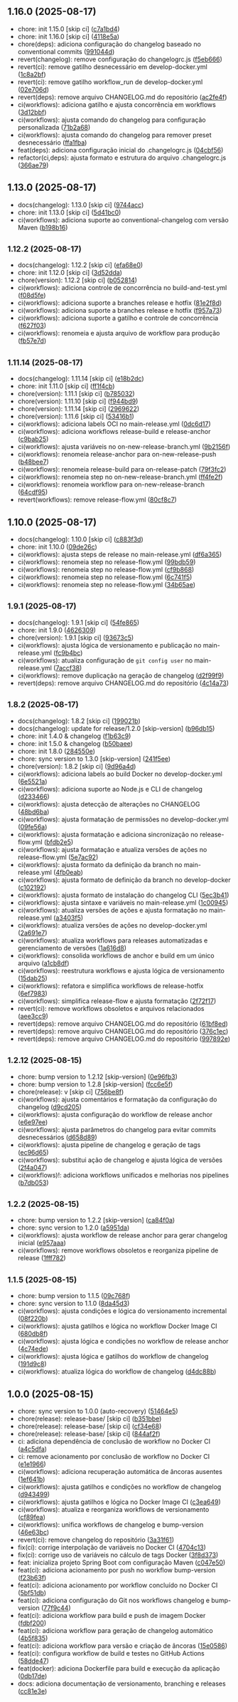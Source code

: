 ## 1.16.0 (2025-08-17)

* chore: init 1.15.0 [skip ci] ([c7a1bd4](https://github.com/da0hn/poc-semantic-versioning/commit/c7a1bd4))
* chore: init 1.16.0 [skip ci] ([4118e5a](https://github.com/da0hn/poc-semantic-versioning/commit/4118e5a))
* chore(deps): adiciona configuração do changelog baseado no conventional commits ([991044d](https://github.com/da0hn/poc-semantic-versioning/commit/991044d))
* revert(changelog): remove configuração do changelogrc.js ([f5eb666](https://github.com/da0hn/poc-semantic-versioning/commit/f5eb666))
* revert(ci): remove gatilho desnecessário em develop-docker.yml ([1c8a2bf](https://github.com/da0hn/poc-semantic-versioning/commit/1c8a2bf))
* revert(ci): remove gatilho workflow_run de develop-docker.yml ([02e706d](https://github.com/da0hn/poc-semantic-versioning/commit/02e706d))
* revert(deps): remove arquivo CHANGELOG.md do repositório ([ac2fe4f](https://github.com/da0hn/poc-semantic-versioning/commit/ac2fe4f))
* ci(workflows): adiciona gatilho e ajusta concorrência em workflows ([3d12bbf](https://github.com/da0hn/poc-semantic-versioning/commit/3d12bbf))
* ci(workflows): ajusta comando do changelog para configuração personalizada ([71b2a68](https://github.com/da0hn/poc-semantic-versioning/commit/71b2a68))
* ci(workflows): ajusta comando do changelog para remover preset desnecessário ([ffa1fba](https://github.com/da0hn/poc-semantic-versioning/commit/ffa1fba))
* feat(deps): adiciona configuração inicial do .changelogrc.js ([04cbf56](https://github.com/da0hn/poc-semantic-versioning/commit/04cbf56))
* refactor(ci,deps): ajusta formato e estrutura do arquivo .changelogrc.js ([366ae79](https://github.com/da0hn/poc-semantic-versioning/commit/366ae79))



## 1.13.0 (2025-08-17)

* docs(changelog): 1.13.0 [skip ci] ([9744acc](https://github.com/da0hn/poc-semantic-versioning/commit/9744acc))
* chore: init 1.13.0 [skip ci] ([5d41bc0](https://github.com/da0hn/poc-semantic-versioning/commit/5d41bc0))
* ci(workflows): adiciona suporte ao conventional-changelog com versão Maven ([b198b16](https://github.com/da0hn/poc-semantic-versioning/commit/b198b16))



## <small>1.12.2 (2025-08-17)</small>

* docs(changelog): 1.12.2 [skip ci] ([efa68e0](https://github.com/da0hn/poc-semantic-versioning/commit/efa68e0))
* chore: init 1.12.0 [skip ci] ([3d52dda](https://github.com/da0hn/poc-semantic-versioning/commit/3d52dda))
* chore(version): 1.12.2 [skip ci] ([b052814](https://github.com/da0hn/poc-semantic-versioning/commit/b052814))
* ci(workflows): adiciona controle de concorrência no build-and-test.yml ([f08d5fe](https://github.com/da0hn/poc-semantic-versioning/commit/f08d5fe))
* ci(workflows): adiciona suporte a branches release e hotfix ([81e2f8d](https://github.com/da0hn/poc-semantic-versioning/commit/81e2f8d))
* ci(workflows): adiciona suporte a branches release e hotfix ([f957a73](https://github.com/da0hn/poc-semantic-versioning/commit/f957a73))
* ci(workflows): adiciona suporte a gatilho e controle de concorrência ([f627f03](https://github.com/da0hn/poc-semantic-versioning/commit/f627f03))
* ci(workflows): renomeia e ajusta arquivo de workflow para produção ([fb57e7d](https://github.com/da0hn/poc-semantic-versioning/commit/fb57e7d))



## <small>1.11.14 (2025-08-17)</small>

* docs(changelog): 1.11.14 [skip ci] ([e18b2dc](https://github.com/da0hn/poc-semantic-versioning/commit/e18b2dc))
* chore: init 1.11.0 [skip ci] ([ff1f4cb](https://github.com/da0hn/poc-semantic-versioning/commit/ff1f4cb))
* chore(version): 1.11.1 [skip ci] ([b785032](https://github.com/da0hn/poc-semantic-versioning/commit/b785032))
* chore(version): 1.11.10 [skip ci] ([f944bd9](https://github.com/da0hn/poc-semantic-versioning/commit/f944bd9))
* chore(version): 1.11.14 [skip ci] ([2969622](https://github.com/da0hn/poc-semantic-versioning/commit/2969622))
* chore(version): 1.11.6 [skip ci] ([53416b1](https://github.com/da0hn/poc-semantic-versioning/commit/53416b1))
* ci(workflows): adiciona labels OCI no main-release.yml ([0dc6d17](https://github.com/da0hn/poc-semantic-versioning/commit/0dc6d17))
* ci(workflows): adiciona workflows release-build e release-anchor ([c9bab25](https://github.com/da0hn/poc-semantic-versioning/commit/c9bab25))
* ci(workflows): ajusta variáveis no on-new-release-branch.yml ([9b2156f](https://github.com/da0hn/poc-semantic-versioning/commit/9b2156f))
* ci(workflows): renomeia release-anchor para on-new-release-push ([b48bee7](https://github.com/da0hn/poc-semantic-versioning/commit/b48bee7))
* ci(workflows): renomeia release-build para on-release-patch ([79f3fc2](https://github.com/da0hn/poc-semantic-versioning/commit/79f3fc2))
* ci(workflows): renomeia step no on-new-release-branch.yml ([ff4fe2f](https://github.com/da0hn/poc-semantic-versioning/commit/ff4fe2f))
* ci(workflows): renomeia workflow para on-new-release-branch ([64cdf95](https://github.com/da0hn/poc-semantic-versioning/commit/64cdf95))
* revert(workflows): remove release-flow.yml ([80cf8c7](https://github.com/da0hn/poc-semantic-versioning/commit/80cf8c7))



## 1.10.0 (2025-08-17)

* docs(changelog): 1.10.0 [skip ci] ([c883f3d](https://github.com/da0hn/poc-semantic-versioning/commit/c883f3d))
* chore: init 1.10.0 ([09de26c](https://github.com/da0hn/poc-semantic-versioning/commit/09de26c))
* ci(workflows): ajusta steps de release no main-release.yml ([df6a365](https://github.com/da0hn/poc-semantic-versioning/commit/df6a365))
* ci(workflows): renomeia step no release-flow.yml ([99bdb59](https://github.com/da0hn/poc-semantic-versioning/commit/99bdb59))
* ci(workflows): renomeia step no release-flow.yml ([cf9b868](https://github.com/da0hn/poc-semantic-versioning/commit/cf9b868))
* ci(workflows): renomeia step no release-flow.yml ([6c741f5](https://github.com/da0hn/poc-semantic-versioning/commit/6c741f5))
* ci(workflows): renomeia step no release-flow.yml ([34b65ae](https://github.com/da0hn/poc-semantic-versioning/commit/34b65ae))



## <small>1.9.1 (2025-08-17)</small>

* docs(changelog): 1.9.1 [skip ci] ([54fe865](https://github.com/da0hn/poc-semantic-versioning/commit/54fe865))
* chore: init 1.9.0 ([4626309](https://github.com/da0hn/poc-semantic-versioning/commit/4626309))
* chore(version): 1.9.1 [skip ci] ([93673c5](https://github.com/da0hn/poc-semantic-versioning/commit/93673c5))
* ci(workflows): ajusta lógica de versionamento e publicação no main-release.yml ([fc9b4bc](https://github.com/da0hn/poc-semantic-versioning/commit/fc9b4bc))
* ci(workflows): atualiza configuração de `git config user` no main-release.yml ([7accf38](https://github.com/da0hn/poc-semantic-versioning/commit/7accf38))
* ci(workflows): remove duplicação na geração de changelog ([d2f99f9](https://github.com/da0hn/poc-semantic-versioning/commit/d2f99f9))
* revert(deps): remove arquivo CHANGELOG.md do repositório ([4c14a73](https://github.com/da0hn/poc-semantic-versioning/commit/4c14a73))



## <small>1.8.2 (2025-08-17)</small>

* docs(changelog): 1.8.2 [skip ci] ([199021b](https://github.com/da0hn/poc-semantic-versioning/commit/199021b))
* docs(changelog): update for release/1.2.0 [skip-version] ([b96db15](https://github.com/da0hn/poc-semantic-versioning/commit/b96db15))
* chore: init 1.4.0 & changelog ([f1b63c9](https://github.com/da0hn/poc-semantic-versioning/commit/f1b63c9))
* chore: init 1.5.0 & changelog ([b50baee](https://github.com/da0hn/poc-semantic-versioning/commit/b50baee))
* chore: init 1.8.0 ([284550e](https://github.com/da0hn/poc-semantic-versioning/commit/284550e))
* chore: sync version to 1.3.0 [skip-version] ([241f5ee](https://github.com/da0hn/poc-semantic-versioning/commit/241f5ee))
* chore(version): 1.8.2 [skip ci] ([9d96a4d](https://github.com/da0hn/poc-semantic-versioning/commit/9d96a4d))
* ci(workflows): adiciona labels ao build Docker no develop-docker.yml ([6e5521a](https://github.com/da0hn/poc-semantic-versioning/commit/6e5521a))
* ci(workflows): adiciona suporte ao Node.js e CLI de changelog ([d233466](https://github.com/da0hn/poc-semantic-versioning/commit/d233466))
* ci(workflows): ajusta detecção de alterações no CHANGELOG ([48bd6ba](https://github.com/da0hn/poc-semantic-versioning/commit/48bd6ba))
* ci(workflows): ajusta formatação de permissões no develop-docker.yml ([09fe56a](https://github.com/da0hn/poc-semantic-versioning/commit/09fe56a))
* ci(workflows): ajusta formatação e adiciona sincronização no release-flow.yml ([bfdb2e5](https://github.com/da0hn/poc-semantic-versioning/commit/bfdb2e5))
* ci(workflows): ajusta formatação e atualiza versões de ações no release-flow.yml ([5e7ac92](https://github.com/da0hn/poc-semantic-versioning/commit/5e7ac92))
* ci(workflows): ajusta formato da definição da branch no main-release.yml ([4fb0eab](https://github.com/da0hn/poc-semantic-versioning/commit/4fb0eab))
* ci(workflows): ajusta formato de definição da branch no develop-docker ([c102192](https://github.com/da0hn/poc-semantic-versioning/commit/c102192))
* ci(workflows): ajusta formato de instalação do changelog CLI ([5ec3b41](https://github.com/da0hn/poc-semantic-versioning/commit/5ec3b41))
* ci(workflows): ajusta sintaxe e variáveis no main-release.yml ([1c00945](https://github.com/da0hn/poc-semantic-versioning/commit/1c00945))
* ci(workflows): atualiza versões de ações e ajusta formatação no main-release.yml ([a3403f5](https://github.com/da0hn/poc-semantic-versioning/commit/a3403f5))
* ci(workflows): atualiza versões de ações no develop-docker.yml ([2a691e7](https://github.com/da0hn/poc-semantic-versioning/commit/2a691e7))
* ci(workflows): atualiza workflows para releases automatizadas e gerenciamento de versões ([1a616d8](https://github.com/da0hn/poc-semantic-versioning/commit/1a616d8))
* ci(workflows): consolida workflows de anchor e build em um único arquivo ([a1cb8df](https://github.com/da0hn/poc-semantic-versioning/commit/a1cb8df))
* ci(workflows): reestrutura workflows e ajusta lógica de versionamento ([15dab25](https://github.com/da0hn/poc-semantic-versioning/commit/15dab25))
* ci(workflows): refatora e simplifica workflows de release-hotfix ([6ef7983](https://github.com/da0hn/poc-semantic-versioning/commit/6ef7983))
* ci(workflows): simplifica release-flow e ajusta formatação ([2f72f17](https://github.com/da0hn/poc-semantic-versioning/commit/2f72f17))
* revert(ci): remove workflows obsoletos e arquivos relacionados ([aee3cc9](https://github.com/da0hn/poc-semantic-versioning/commit/aee3cc9))
* revert(deps): remove arquivo CHANGELOG.md do repositório ([61bf8ed](https://github.com/da0hn/poc-semantic-versioning/commit/61bf8ed))
* revert(deps): remove arquivo CHANGELOG.md do repositório ([376c1ec](https://github.com/da0hn/poc-semantic-versioning/commit/376c1ec))
* revert(deps): remove arquivo CHANGELOG.md do repositório ([997892e](https://github.com/da0hn/poc-semantic-versioning/commit/997892e))



## <small>1.2.12 (2025-08-15)</small>

* chore: bump version to 1.2.12 [skip-version] ([0e96fb3](https://github.com/da0hn/poc-semantic-versioning/commit/0e96fb3))
* chore: bump version to 1.2.8 [skip-version] ([fcc6e5f](https://github.com/da0hn/poc-semantic-versioning/commit/fcc6e5f))
* chore(release): v [skip ci] ([756be8f](https://github.com/da0hn/poc-semantic-versioning/commit/756be8f))
* ci(workflows): ajusta comentários e formatação da configuração do changelog ([d9cd205](https://github.com/da0hn/poc-semantic-versioning/commit/d9cd205))
* ci(workflows): ajusta configuração do workflow de release anchor ([e6e97ee](https://github.com/da0hn/poc-semantic-versioning/commit/e6e97ee))
* ci(workflows): ajusta parâmetros do changelog para evitar commits desnecessários ([d658d89](https://github.com/da0hn/poc-semantic-versioning/commit/d658d89))
* ci(workflows): ajusta pipeline de changelog e geração de tags ([ec96d65](https://github.com/da0hn/poc-semantic-versioning/commit/ec96d65))
* ci(workflows): substitui ação de changelog e ajusta lógica de versões ([2f4a047](https://github.com/da0hn/poc-semantic-versioning/commit/2f4a047))
* ci(workflows)!: adiciona workflows unificados e melhorias nos pipelines ([b7db053](https://github.com/da0hn/poc-semantic-versioning/commit/b7db053))



## <small>1.2.2 (2025-08-15)</small>

* chore: bump version to 1.2.2 [skip-version] ([ca84f0a](https://github.com/da0hn/poc-semantic-versioning/commit/ca84f0a))
* chore: sync version to 1.2.0 ([a5951da](https://github.com/da0hn/poc-semantic-versioning/commit/a5951da))
* ci(workflows): ajusta workflow de release anchor para gerar changelog inicial ([e957aaa](https://github.com/da0hn/poc-semantic-versioning/commit/e957aaa))
* ci(workflows): remove workflows obsoletos e reorganiza pipeline de release ([1fff782](https://github.com/da0hn/poc-semantic-versioning/commit/1fff782))



## <small>1.1.5 (2025-08-15)</small>

* chore: bump version to 1.1.5 ([09c768f](https://github.com/da0hn/poc-semantic-versioning/commit/09c768f))
* chore: sync version to 1.1.0 ([8da45d3](https://github.com/da0hn/poc-semantic-versioning/commit/8da45d3))
* ci(workflows): ajusta condições e lógica do versionamento incremental ([08f220b](https://github.com/da0hn/poc-semantic-versioning/commit/08f220b))
* ci(workflows): ajusta gatilhos e lógica no workflow Docker Image CI ([680db8f](https://github.com/da0hn/poc-semantic-versioning/commit/680db8f))
* ci(workflows): ajusta lógica e condições no workflow de release anchor ([4c74ede](https://github.com/da0hn/poc-semantic-versioning/commit/4c74ede))
* ci(workflows): ajusta lógica e gatilhos do workflow de changelog ([191d9c8](https://github.com/da0hn/poc-semantic-versioning/commit/191d9c8))
* ci(workflows): atualiza lógica do workflow de changelog ([d4dc88b](https://github.com/da0hn/poc-semantic-versioning/commit/d4dc88b))



## 1.0.0 (2025-08-15)

* chore: sync version to 1.0.0 (auto-recovery) ([51464e5](https://github.com/da0hn/poc-semantic-versioning/commit/51464e5))
* chore(release): release-base/ [skip ci] ([b351bbe](https://github.com/da0hn/poc-semantic-versioning/commit/b351bbe))
* chore(release): release-base/ [skip ci] ([cf34e68](https://github.com/da0hn/poc-semantic-versioning/commit/cf34e68))
* chore(release): release-base/ [skip ci] ([844af2f](https://github.com/da0hn/poc-semantic-versioning/commit/844af2f))
* ci: adiciona dependência de conclusão de workflow no Docker CI ([a4c5dfa](https://github.com/da0hn/poc-semantic-versioning/commit/a4c5dfa))
* ci: remove acionamento por conclusão de workflow no Docker CI ([e1e1966](https://github.com/da0hn/poc-semantic-versioning/commit/e1e1966))
* ci(workflows): adiciona recuperação automática de âncoras ausentes ([1ef641b](https://github.com/da0hn/poc-semantic-versioning/commit/1ef641b))
* ci(workflows): ajusta gatilhos e condições no workflow de changelog ([d943499](https://github.com/da0hn/poc-semantic-versioning/commit/d943499))
* ci(workflows): ajusta gatilhos e lógica no Docker Image CI ([c3ea649](https://github.com/da0hn/poc-semantic-versioning/commit/c3ea649))
* ci(workflows): atualiza e reorganiza workflows de versionamento ([cf89fea](https://github.com/da0hn/poc-semantic-versioning/commit/cf89fea))
* ci(workflows): unifica workflows de changelog e bump-version ([46e63bc](https://github.com/da0hn/poc-semantic-versioning/commit/46e63bc))
* revert(ci): remove changelog do repositório ([3a31f61](https://github.com/da0hn/poc-semantic-versioning/commit/3a31f61))
* fix(ci): corrige interpolação de variáveis no Docker CI ([4704c13](https://github.com/da0hn/poc-semantic-versioning/commit/4704c13))
* fix(ci): corrige uso de variáveis no cálculo de tags Docker ([3f8d373](https://github.com/da0hn/poc-semantic-versioning/commit/3f8d373))
* feat: inicializa projeto Spring Boot com configuração Maven ([c047e50](https://github.com/da0hn/poc-semantic-versioning/commit/c047e50))
* feat(ci): adiciona acionamento por push no workflow bump-version ([f23b63f](https://github.com/da0hn/poc-semantic-versioning/commit/f23b63f))
* feat(ci): adiciona acionamento por workflow concluído no Docker CI ([5bf51db](https://github.com/da0hn/poc-semantic-versioning/commit/5bf51db))
* feat(ci): adiciona configuração do Git nos workflows changelog e bump-version ([77f9c44](https://github.com/da0hn/poc-semantic-versioning/commit/77f9c44))
* feat(ci): adiciona workflow para build e push de imagem Docker ([fdbf200](https://github.com/da0hn/poc-semantic-versioning/commit/fdbf200))
* feat(ci): adiciona workflow para geração de changelog automático ([4b5f835](https://github.com/da0hn/poc-semantic-versioning/commit/4b5f835))
* feat(ci): adiciona workflow para versão e criação de âncoras ([15e0586](https://github.com/da0hn/poc-semantic-versioning/commit/15e0586))
* feat(ci): configura workflow de build e testes no GitHub Actions ([58dde47](https://github.com/da0hn/poc-semantic-versioning/commit/58dde47))
* feat(docker): adiciona Dockerfile para build e execução da aplicação ([0db17de](https://github.com/da0hn/poc-semantic-versioning/commit/0db17de))
* docs: adiciona documentação de versionamento, branching e releases ([cc81e3e](https://github.com/da0hn/poc-semantic-versioning/commit/cc81e3e))




